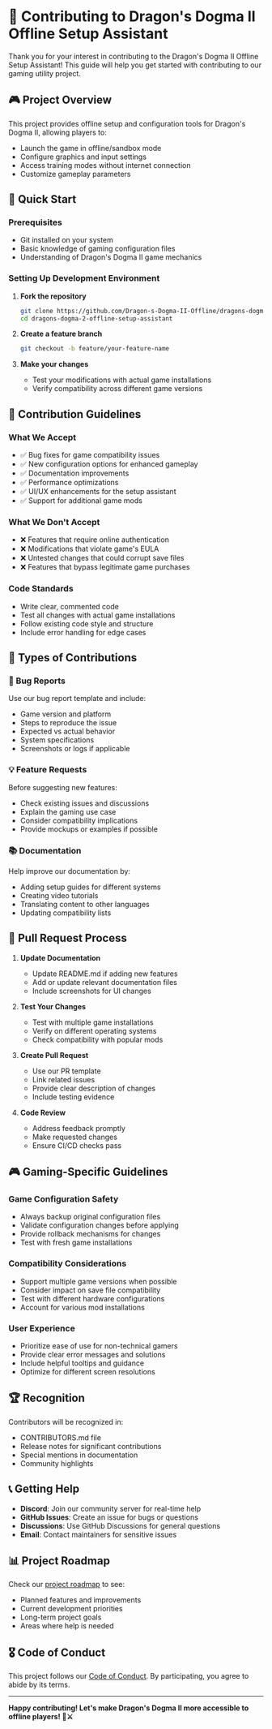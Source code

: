 # 🤝 Contributing to Dragon's Dogma II Offline Setup Assistant

Thank you for your interest in contributing to the Dragon's Dogma II Offline Setup Assistant! This guide will help you get started with contributing to our gaming utility project.

## 🎮 Project Overview

This project provides offline setup and configuration tools for Dragon's Dogma II, allowing players to:
- Launch the game in offline/sandbox mode
- Configure graphics and input settings
- Access training modes without internet connection
- Customize gameplay parameters

## 🚀 Quick Start

### Prerequisites
- Git installed on your system
- Basic knowledge of gaming configuration files
- Understanding of Dragon's Dogma II game mechanics

### Setting Up Development Environment

1. **Fork the repository**
   ```bash
   git clone https://github.com/Dragon-s-Dogma-II-Offline/dragons-dogma-2-offline-setup-assistant.git
   cd dragons-dogma-2-offline-setup-assistant
   ```

2. **Create a feature branch**
   ```bash
   git checkout -b feature/your-feature-name
   ```

3. **Make your changes**
   - Test your modifications with actual game installations
   - Verify compatibility across different game versions

## 📝 Contribution Guidelines

### What We Accept
- ✅ Bug fixes for game compatibility issues
- ✅ New configuration options for enhanced gameplay
- ✅ Documentation improvements
- ✅ Performance optimizations
- ✅ UI/UX enhancements for the setup assistant
- ✅ Support for additional game mods

### What We Don't Accept
- ❌ Features that require online authentication
- ❌ Modifications that violate game's EULA
- ❌ Untested changes that could corrupt save files
- ❌ Features that bypass legitimate game purchases

### Code Standards
- Write clear, commented code
- Test all changes with actual game installations
- Follow existing code style and structure
- Include error handling for edge cases

## 🎯 Types of Contributions

### 🐛 Bug Reports
Use our bug report template and include:
- Game version and platform
- Steps to reproduce the issue
- Expected vs actual behavior
- System specifications
- Screenshots or logs if applicable

### 💡 Feature Requests
Before suggesting new features:
- Check existing issues and discussions
- Explain the gaming use case
- Consider compatibility implications
- Provide mockups or examples if possible

### 📚 Documentation
Help improve our documentation by:
- Adding setup guides for different systems
- Creating video tutorials
- Translating content to other languages
- Updating compatibility lists

## 🔄 Pull Request Process

1. **Update Documentation**
   - Update README.md if adding new features
   - Add or update relevant documentation files
   - Include screenshots for UI changes

2. **Test Your Changes**
   - Test with multiple game installations
   - Verify on different operating systems
   - Check compatibility with popular mods

3. **Create Pull Request**
   - Use our PR template
   - Link related issues
   - Provide clear description of changes
   - Include testing evidence

4. **Code Review**
   - Address feedback promptly
   - Make requested changes
   - Ensure CI/CD checks pass

## 🎮 Gaming-Specific Guidelines

### Game Configuration Safety
- Always backup original configuration files
- Validate configuration changes before applying
- Provide rollback mechanisms for changes
- Test with fresh game installations

### Compatibility Considerations
- Support multiple game versions when possible
- Consider impact on save file compatibility
- Test with different hardware configurations
- Account for various mod installations

### User Experience
- Prioritize ease of use for non-technical gamers
- Provide clear error messages and solutions
- Include helpful tooltips and guidance
- Optimize for different screen resolutions

## 🏆 Recognition

Contributors will be recognized in:
- CONTRIBUTORS.md file
- Release notes for significant contributions
- Special mentions in documentation
- Community highlights

## 📞 Getting Help

- **Discord**: Join our community server for real-time help
- **GitHub Issues**: Create an issue for bugs or questions
- **Discussions**: Use GitHub Discussions for general questions
- **Email**: Contact maintainers for sensitive issues

## 📊 Project Roadmap

Check our [project roadmap](https://github.com/Dragon-s-Dogma-II-Offline/dragons-dogma-2-offline-setup-assistant/projects) to see:
- Planned features and improvements
- Current development priorities
- Long-term project goals
- Areas where help is needed

## 🎖️ Code of Conduct

This project follows our [Code of Conduct](CODE_OF_CONDUCT.md). By participating, you agree to abide by its terms.

---

**Happy contributing! Let's make Dragon's Dogma II more accessible to offline players! 🐉⚔️** 